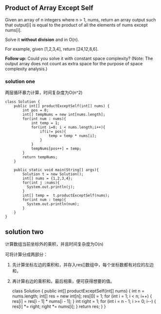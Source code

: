 ## Product of Array Except Self

Given an array of n integers where n > 1, nums, return an array output such that output[i] is equal to the product of all the elements of nums except nums[i].

Solve it __without division__ and in O(n).

For example, given [1,2,3,4], return [24,12,8,6].

__Follow up:__
Could you solve it with constant space complexity? (Note: The output array does not count as extra space for the purpose of space complexity analysis.)

### solution one
两层循环暴力计算，时间复杂度为O(n^2)

	class Solution {
	    public int[] productExceptSelf(int[] nums) {
	        int pos = 0;
	        int[] tempNums = new int[nums.length];
	        for(int num : nums){
	            int temp = 1;
	            for(int i=0; i < nums.length;i++){
	                if(i!= pos){
	                    temp = temp * nums[i];
	                }
	            }
	            tempNums[pos++] = temp;
	        }
	        return tempNums;
	    }
	
	    public static void main(String[] args){
	        Solution t = new Solution();
	        int[] nums = {1,2,3,4};
	        for(int j :nums){
	          System.out.println(j);
	        }
	        int[] temp =  t.productExceptSelf(nums);
	        for(int num : temp){
	          System.out.println(num);
	        }
	    }
	}
	
	
## solution two

计算数组当前坐标外的乘积，并且时间复杂度为O(n)

可将计算分成两部分：

1. 先计算坐标左边的乘积和，并存入res[]数组中，每个坐标数都有对应的左边和，

2. 再计算右边的乘积和，最后相乘，便可获得想要的值。


	class Solution {
	     public int[] productExceptSelf(int[] nums) {
	        int n = nums.length;
	        int[] res = new int[n];
	        res[0] = 1;
	        for (int i = 1; i < n; i++) {
	            res[i] = res[i - 1] * nums[i - 1];
	        }
	        int right = 1;
	        for (int i = n - 1; i >= 0; i--) {
	            res[i] *= right;
	            right *= nums[i];
	        }
	        return res;
	    }
}